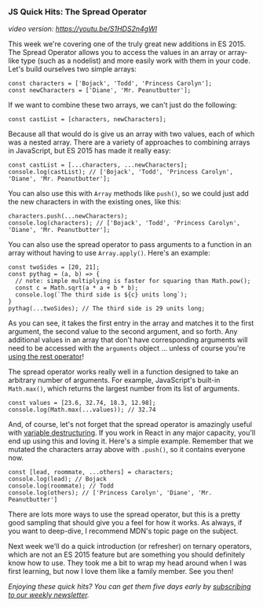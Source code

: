 ### JS Quick Hits: The Spread Operator

*video version: https://youtu.be/S1HDS2n4gWI*

This week we're covering one of the truly great new additions in ES 2015. The Spread Operator allows you to access the values in an array or array-like type (such as a nodelist) and more easily work with them in your code. Let's build ourselves two simple arrays:

```
const characters = ['Bojack', 'Todd', 'Princess Carolyn'];
const newCharacters = ['Diane', 'Mr. Peanutbutter'];
```

If we want to combine these two arrays, we can't just do the following:

```
const castList = [characters, newCharacters];
```

Because all that would do is give us an array with two values, each of which was a nested array. There are a variety of approaches to combining arrays in JavaScript, but ES 2015 has made it really easy:

```
const castList = [...characters, ...newCharacters];
console.log(castList); // ['Bojack', 'Todd', 'Princess Carolyn', 'Diane', 'Mr. Peanutbutter'];
```

You can also use this with `Array` methods like `push()`, so we could just add the new characters in with the existing ones, like this:

```
characters.push(...newCharacters);
console.log(characters); // ['Bojack', 'Todd', 'Princess Carolyn', 'Diane', 'Mr. Peanutbutter'];
```

You can also use the spread operator to pass arguments to a function in an array without having to use `Array.apply()`. Here's an example:

```
const twoSides = [20, 21];
const pythag = (a, b) => {
  // note: simple multiplying is faster for squaring than Math.pow();
  const c = Math.sqrt(a * a + b * b);
  console.log(`The third side is ${c} units long`);
}
pythag(...twoSides); // The third side is 29 units long;
```

As you can see, it takes the first entry in the array and matches it to the first argument, the second value to the second argument, and so forth. Any additional values in an array that don't have corresponding arguments will need to be accessed with the `arguments` object &hellip; unless of course you're [using the rest operator](https://closebrace.com/tutorials/2018-02-28/js-quick-hits-6-the-rest-operator)!

The spread operator works really well in a function designed to take an arbitrary number of arguments. For example, JavaScript's built-in `Math.max()`, which returns the largest number from its list of arguments.

```
const values = [23.6, 32.74, 18.3, 12.98];
console.log(Math.max(...values)); // 32.74
```

And, of course, let's not forget that the spread operator is amazingly useful with [variable destructuring](https://closebrace.com/tutorials/2018-02-21/js-quick-hits-5-variable-destructuring). If you work in React in any major capacity, you'll end up using this and loving it. Here's a simple example. Remember that we mutated the characters array above with `.push()`, so it contains everyone now.

```
const [lead, roommate, ...others] = characters;
console.log(lead); // Bojack
console.log(roommate); // Todd
console.log(others); // ['Princess Carolyn', 'Diane', 'Mr. Peanutbutter']
```

There are lots more ways to use the spread operator, but this is a pretty good sampling that should give you a feel for how it works. As always, if you want to deep-dive, I recommend MDN's topic page on the subject.

Next week we'll do a quick introduction (or refresher) on ternary operators, which are not an ES 2015 feature but are something you should definitely know how to use. They took me a bit to wrap my head around when I was first learning, but now I love them like a family member. See you then!

*Enjoying these quick hits? You can get them five days early by [subscribing to our weekly newsletter](https://closebrace.com/newsletter/subscribe).*